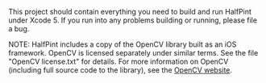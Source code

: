 This project should contain everything you need to build and run HalfPint
under Xcode 5. If you run into any problems building or running, please file
a bug.

NOTE: HalfPint includes a copy of the OpenCV library built as an iOS
framework. OpenCV is licensed separately under similar terms. See the file
"OpenCV license.txt" for details. For more information on OpenCV (including full
source code to the library), see the [OpenCV website](http://opencv.org/).
